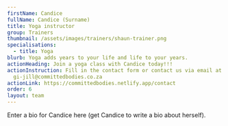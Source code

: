 ```yaml
---
firstName: Candice
fullName: Candice (Surname)
title: Yoga instructor
group: Trainers
thumbnail: /assets/images/trainers/shaun-trainer.png
specialisations:
  - title: Yoga
blurb: Yoga adds years to your life and life to your years.
actionHeading: Join a yoga class with Candice today!!!
actionInstruction: Fill in the contact form or contact us via email at
  gi-jill@committedbodies.co.za
actionLink: https://committedbodies.netlify.app/contact
order: 6
layout: team
---
```

Enter a bio for Candice here (get Candice to write a bio about herself).